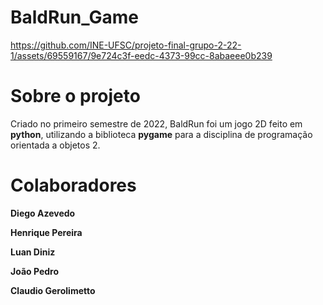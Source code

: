 # BaldRun_Game

https://github.com/INE-UFSC/projeto-final-grupo-2-22-1/assets/69559167/9e724c3f-eedc-4373-99cc-8abaeee0b239

# Sobre o projeto

Criado no primeiro semestre de 2022, BaldRun foi um jogo 2D feito em **python**, utilizando a biblioteca **pygame** para a
disciplina de programação orientada a objetos 2.

# Colaboradores

**Diego Azevedo**

**Henrique Pereira**

**Luan Diniz**

**João Pedro**

**Claudio Gerolimetto** 


